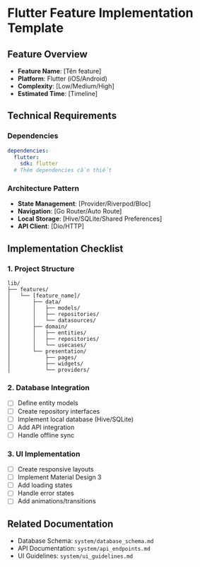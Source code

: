 # Flutter Feature Implementation Template

## Feature Overview
- **Feature Name**: [Tên feature]
- **Platform**: Flutter (iOS/Android)
- **Complexity**: [Low/Medium/High]
- **Estimated Time**: [Timeline]

## Technical Requirements

### Dependencies
```yaml
dependencies:
  flutter:
    sdk: flutter
  # Thêm dependencies cần thiết
```

### Architecture Pattern
- **State Management**: [Provider/Riverpod/Bloc]
- **Navigation**: [Go Router/Auto Route]
- **Local Storage**: [Hive/SQLite/Shared Preferences]
- **API Client**: [Dio/HTTP]

## Implementation Checklist

### 1. Project Structure
```
lib/
├── features/
│   └── [feature_name]/
│       ├── data/
│       │   ├── models/
│       │   ├── repositories/
│       │   └── datasources/
│       ├── domain/
│       │   ├── entities/
│       │   ├── repositories/
│       │   └── usecases/
│       └── presentation/
│           ├── pages/
│           ├── widgets/
│           └── providers/
```

### 2. Database Integration
- [ ] Define entity models
- [ ] Create repository interfaces
- [ ] Implement local database (Hive/SQLite)
- [ ] Add API integration
- [ ] Handle offline sync

### 3. UI Implementation
- [ ] Create responsive layouts
- [ ] Implement Material Design 3
- [ ] Add loading states
- [ ] Handle error states
- [ ] Add animations/transitions

## Related Documentation
- Database Schema: `system/database_schema.md`
- API Documentation: `system/api_endpoints.md`
- UI Guidelines: `system/ui_guidelines.md`